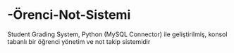 # -Örenci-Not-Sistemi
Student Grading System,  Python (MySQL Connector) ile geliştirilmiş, konsol tabanlı bir öğrenci yönetim ve not takip sistemidir
